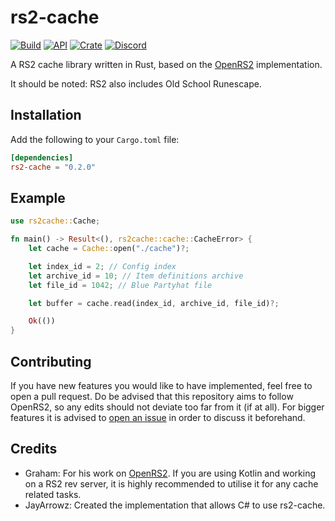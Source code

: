 # rs2-cache

[![Build](https://github.com/osrs-rs/rs2-cache/workflows/build/badge.svg)](https://github.com/osrs-rs/rs2-cache)
[![API](https://docs.rs/rs2-cache/badge.svg)](https://docs.rs/rs2-cache)
[![Crate](https://img.shields.io/crates/v/rs2-cache)](https://crates.io/crates/rs2-cache)
[![Discord](https://img.shields.io/discord/926860365873184768?color=5865F2)](https://discord.gg/CcTa7TZfSc)

A RS2 cache library written in Rust, based on the [OpenRS2](https://github.com/openrs2/openrs2) implementation.

It should be noted: RS2 also includes Old School Runescape.

## Installation

Add the following to your `Cargo.toml` file:

```toml
[dependencies]
rs2-cache = "0.2.0"
```

## Example

```rust
use rs2cache::Cache;

fn main() -> Result<(), rs2cache::cache::CacheError> {
    let cache = Cache::open("./cache")?;

    let index_id = 2; // Config index
    let archive_id = 10; // Item definitions archive
    let file_id = 1042; // Blue Partyhat file

    let buffer = cache.read(index_id, archive_id, file_id)?;

    Ok(())
}
```

## Contributing

If you have new features you would like to have implemented, feel free to open a pull request. Do be advised that this repository aims to follow OpenRS2, so any edits should not deviate too far from it (if at all). For bigger features it is advised to [open an issue](https://github.com/osrs-rs/rs2-cache/issues/new) in order to discuss it beforehand.

## Credits

- Graham: For his work on [OpenRS2](https://github.com/openrs2/openrs2). If you are using Kotlin and working on a RS2 rev server, it is highly recommended to utilise it for any cache related tasks.
- JayArrowz: Created the implementation that allows C# to use rs2-cache.